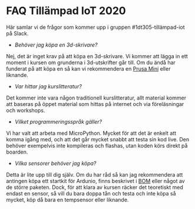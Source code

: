 # FAQ Tillämpad IoT 2020


Här samlar vi de frågor som kommer upp i gruppen #1dt305-tillämpad-iot på Slack.


* _Behöver jag köpa en 3d-skrivare?_

Nej, det är inget krav på att köpa en 3d-skrivare. Vi kommer att lägga in ett moment i kursen om grunderna i 3d-utskrifter går till. Om du ändå har funderat på att köpa en så kan vi rekommendera en [Prusa Mini](https://www.prusa3d.com/original-prusa-mini/) eller liknande.

* _Var hittar jag kurslitteratur?_

Det kommer inte vara någon traditionell kurslitteratur, allt material kommer att baseras på öppet material som hittas på internet och via föreläsningar och workshops.

* _Vilket programmeringsspråk gäller?_

Vi har valt att arbeta med MicroPython. Mycket för att det är enkelt att komma igång med, och att det går mycket snabbt att testa sin kod live. Den behöver exempelvis inte kompileras och flashas, utan koden körs direkt på boarden.

* _Vilka sensorer behöver jag köpa?_

Detta är lite upp till dig själv. Om du har råd så kan jag rekommendera att antingen köpa ett startkit för Ardunio, finns beskrivet i [BOM](BOM.md) eller något av de större paketen. Dock, för att klara av kursen räcker det teoretiskt med endast en sensor, så vill du bara doppa tån och testa och inte köpa så mycket, köp då bara en tempsensor eller liknande.


